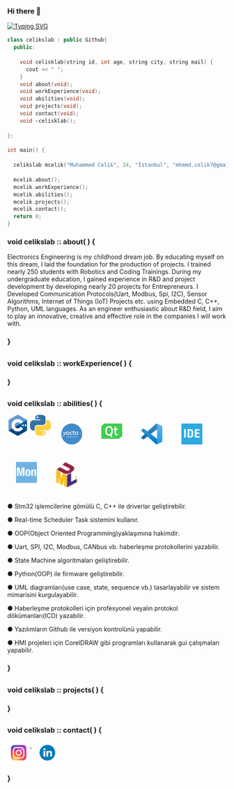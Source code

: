 ### Hi there 👋

<a href="https://git.io/typing-svg"><img src="https://readme-typing-svg.herokuapp.com?font=Fira+Code&duration=10&pause=200&color=33CFF7&width=435&lines=%7C;+;%7C;+;W%7C;We;Wel%7C;Welc;Welco%7C;Welcom;Welcome%7C;Welcome+%7C;Welcome+t;Welcome+to%7C;Welcome+to+%7C;Welcome+to+M%7C;Welcome+to+My;Welcome+to+My+%7C;Welcome+to+My+C;Welcome+to+My+Co%7C;Welcome+to+My+Cod;Welcome+to+My+Codi%7C;Welcome+to+My+Codin;Welcome+to+My+Coding%7C;Welcome+to+My+Coding+%7C;Welcome+to+My+Coding+W;Welcome+to+My+Coding+Wo%7C;Welcome+to+My+Coding+Wor;Welcome+to+My+Coding+Worl%7C;Welcome+to+My+Coding+World;Welcome+to+My+Coding+World+%7C;Welcome+to+My+Coding+World+!;Welcome+to+My+Coding+World+!%7C;Welcome+to+My+Coding+World+!;Welcome+to+My+Coding+World+!%7C;Welcome+to+My+Coding+World+!" alt="Typing SVG" /></a>

```c++
class celikslab : public Github{        
  public:    
  
    void celisklab(string id, int age, string city, string mail) {  
      cout << " ";
    }
    void about(void);
    void workExperience(void);
    void abilities(void);
    void projects(void);
    void contact(void);
    void ~celisklab();
    
};

int main() {

  celikslab mcelik("Muhammed Celik", 24, "İstanbul", "mhmmd.celik7@gmail.com");  
  
  mcelik.about();
  mcelik.workExperience();
  mcelik.abilities();
  mcelik.projects();
  mcelik.contact();
  return 0;
}
```




### void celikslab :: about( ) {

Electronics Engineering is my childhood dream job. By educating myself on this dream, I laid the foundation for the production of projects. I trained nearly 250 students with Robotics and Coding Trainings. During my undergraduate education, I gained experience in R&D and project development by developing nearly 20 projects for Entrepreneurs. I Developed Communication Protocols(Uart, Modbus, Spi, I2C), Sensor Algorithms, Internet of Things (IoT) Projects etc. using Embedded C, C++, Python, UML languages. As an engineer enthusiastic about R&D field, I aim to play an innovative, creative and effective role in the companies I will work with.
### }
##




### void celikslab :: workExperience( ) {

### }
##



### void celikslab :: abilities( ) {

<p align="left">
  <img width="48" alt="GIF" src="https://github.com/celikslab/celikslab/blob/main/additional_files/cpp_icon.png" border-width: 20px; /> 
  <img width="48" alt="GIF" src="https://github.com/celikslab/celikslab/blob/main/additional_files/pyhton_icon.png" border-width: 20px; />
  <img width="48" alt="GIF" src="https://github.com/celikslab/celikslab/blob/main/additional_files/yocto_icon.png" style="vertical-align:top; margin:20px" />
  <img width="48" alt="GIF" src="https://github.com/celikslab/celikslab/blob/main/additional_files/qt_icon.png" style="vertical-align:top; margin:20px" />
  <img width="48" alt="GIF" src="https://github.com/celikslab/celikslab/blob/main/additional_files/vscode_icon.png" style="vertical-align:top; margin:20px" />
  <img width="48" alt="GIF" src="https://github.com/celikslab/celikslab/blob/main/additional_files/cubeide_icon.png" style="vertical-align:top; margin:20px" />
  <img width="48" alt="GIF" src="https://github.com/celikslab/celikslab/blob/main/additional_files/monitor_icon.png" style="vertical-align:top; margin:20px" />
  <img width="48" alt="GIF" src="https://github.com/celikslab/celikslab/blob/main/additional_files/uml_icon.png" style="vertical-align:top; margin:20px" />
<br>


● Stm32 işlemcilerine gömülü C, C++ ile driverlar geliştirebilir.

● Real-time Scheduler Task sistemini kullanır.

● OOP(Object Oriented Programming)yaklaşımına hakimdir.

● Uart, SPI, I2C, Modbus, CANbus vb. haberleşme protokollerini yazabilir.

● State Machine algoritmaları geliştirebilir.

● Python(OOP) ile firmware geliştirebilir.

● UML diagramları(use case, state, sequence vb.) tasarlayabilir ve sistem mimarisini kurgulayabilir.

● Haberleşme protokolleri için profesyonel veyalın protokol dökümanları(ICD) yazabilir.

● Yazılımların Github ile versiyon kontrolünü yapabilir.

● HMI projeleri için CorelDRAW gibi programları kullanarak gui çalışmaları yapabilir.

### }
##



### void celikslab :: projects( ) {

### }
##



### void celikslab :: contact( ) {

<p align="left">
  
  <a href="https://www.instagram.com/celikslab/" style="margin-right: 10px">
  <img width="36px" src="https://github.com/celikslab/celikslab/blob/main/additional_files/instagram.png" alt="İnstagram" style="vertical-align:top; margin:8px" />
  </a>
  
  <a href="https://www.linkedin.com/in/mhmmdcelik/" style="margin-right: 10px">
  <img width="36px" src="https://github.com/celikslab/celikslab/blob/main/additional_files/linkedin.png" alt="Linkedin" style="vertical-align:top; margin:8px" />
  </a>
  
</p>

### }
##

